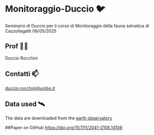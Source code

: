 # Monitoraggio-Duccio 🐦
Seminario di Duccio per il corso di Monitoraggio della fauna selvatica di Cazzollagatti 06/05/2025

## Prof 👨‍🏫
Duccio Rocchini

## Contatti 📫
duccio.rocchini@unibo.it

## Data used 🛰️
The data are downloaded from the [earth observatory](https://earthobservatory.nasa.gov/)

##Paper on GitHub
 https://doi.org/10.1111/2041-210X.14108
